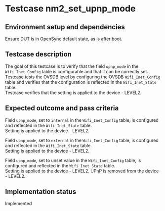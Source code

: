 # Testcase nm2_set_upnp_mode

## Environment setup and dependencies

Ensure DUT is in OpenSync default state, as is after boot.

## Testcase description

The goal of this testcase is to verify that the field `upnp_mode` in the
`Wifi_Inet_Config` table is configurable and that it can be correctly set.\
Testcase tests the OVSDB level by configuring the OVSDB `Wifi_Inet_Config`
table and verifies that the configuration is reflected in the `Wifi_Inet_State`
table.\
Testcase verifies that the setting is applied to the device - LEVEL2.

## Expected outcome and pass criteria

Field `upnp_mode`, set to `internal` in the `Wifi_Inet_Config` table, is
configured and reflected in the `Wifi_Inet_State` table.\
Setting is applied to the device - LEVEL2.

Field `upnp_mode`, set to `external` in the `Wifi_Inet_Config` table, is
configured and reflected in the `Wifi_Inet_State` table.\
Setting is applied to the device - LEVEL2.

Field `upnp_mode`, set to unset value in the `Wifi_Inet_Config` table, is
configured and reflected in the `Wifi_Inet_State` table.\
Setting is applied to the device - LEVEL2. UPnP is removed from the device -
LEVEL2.

## Implementation status

Implemented
